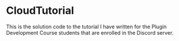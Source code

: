 # CloudTutorial
This is the solution code to the tutorial I have written for the Plugin Development Course students that are enrolled in the Discord server.

